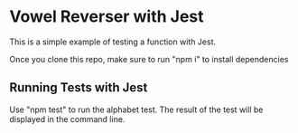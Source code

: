 # Vowel Reverser with Jest

This is a simple example of testing a function with Jest.

Once you clone this repo, make sure to run "npm i" to install dependencies

## Running Tests with Jest

Use "npm test" to run the alphabet test. The result of the test will be displayed in the command line.
